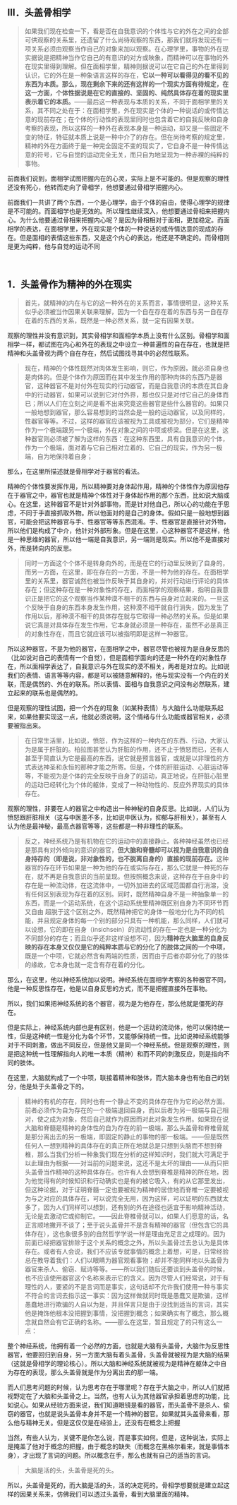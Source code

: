 <h2>Ⅲ．头盖骨相学</h2><blockquote data-pid="-MIvwvJ9">如果我们现在检查一下，看是否在自我意识的个体性与它的外在之间的全部可供观察的关系里，还遗留了什么尚待观察的东西，那我们就将发现还有一项关系必须由观察当作自己的对象来加以观察。在心理学里，事物的外在现实据说是把精神当作它自己的有意识的对方或映象，而精神可以在事物的外在现实里得到理解。但在面相学里，精神则据说可以在它自己的外在里得到认识，它的外在是一种象语言这样的存在，<b>它以一种可以看得见的看不见的东西为本质。那么，现在剩余下来的还有这样的一个现实方面有待规定，在这一方面，个体性据说是在它的直接的、坚固的、纯然具体存在着的现实里表示着它的本质。</b>——最后这一种表现与本质的关系，不同于面相学里的关系，其不同之处在于：在面相学里，外在现实是个体的一种说话的或传情达意的现前存在；在个体的行动性的表现里同时也包含着它的自我反映和自身考察的表现，所以这样的一种外在表现本身是一种运动，却又是一些固定不变的特征，特征就本质上说是一种中介了的存在。但在尚待考察的规定里，精神的外在方面终于是一种完全固定不变的现实了，它自身不是一种传情达意的符号，它与自觉的运动完全无关，而只自为地呈现为一种赤裸的纯粹的事物。</blockquote><p data-pid="gHlg8bol">前面我们说到，面相学试图把握内在的心灵，实际上是不可能的。但是观察的理性还没有死心，他转而走向了骨相学，他想要通过骨相学把握内心。</p><p data-pid="yONMptoN">前面我们一共讲了两个东西，一个是心理学，由于个体的自由，使得心理学的规律是不可能的。而面相学也是无效的。所以理性继续深入，他想要通过骨相来把握内心。为什么他要通过骨相来把握内心呢？是因为骨相相对于面相，更加稳定。而面相学的表达，在面相学里，外在现实是个体的一种说话的或传情达意的现成的存在。但是面相的表情这些东西，又是这个内心的表达，他还是不确定的。而骨相则是更为纯粹，他与自觉的运动不同</p><p><br></p><h2>1．头盖骨作为精神的外在现实</h2><blockquote data-pid="dqxBKwmK">首先，就精神的内在与它的这一种外在的关系而言，事情很明显，这种关系似乎必须被当作因果关联来理解，因为一个自在存在着的东西与另一自在存在着的东西的关系，既然是一种必然关系，就一定有因果关联。</blockquote><p data-pid="WwvSoktd">观察的理性并没有意识到，其实骨相学和面相学本质上没有什么区别。骨相学和面相学一样，都试图在内心和外在的表现之中设立一种普遍性的自在存在，也就是把精神和头盖骨视为两个自在存在，然后试图找寻其中的必然性联系。</p><blockquote data-pid="4ggqMppc">现在，精神的个体性既然对肉体发生影响，则它，作为原因，就必须自身也是肉体的。但是个体作为原因而在其中发生作用的那种肉体的东西乃是器官，这种器官不是对付外在现实的行动器官，而是自我意识的本质在其自身中的行动器官，如果可以说到它对付外界，那也仅只是对付它自己的身体而已；所以人们在立刻之间是看不出来究竟这些器官是些什么器官的。如果只一般地想到器官，那么容易想到的当然会是一般的运动器官，以及同样的，性器官等等。不过，这样的器官应该被视为工具或被视为部分，它们是精神作为一个极端跟另一个极端，外在对象之间的中项或桥梁。但是在这里，这种器官则必须被了解为这样的东西：在这种东西里，具有自我意识的个体，作为一个极端，面对着与它自己相对立着的、它自己的现实，作为另一极端，自为地保持着自身；</blockquote><p data-pid="iW13lf56">那么，在这里所描述就是骨相学对于器官的看法。</p><p data-pid="2XeumMuh">精神的个体性要发挥作用，所以精神要对身体起作用，精神的个体性作为原因他存在于器官之中，器官也就是精神个体性对于身体起作用的那个东西，比如说大脑或心。在这里，这种器官不是针对外部事物，而是针对他自己，所以心的功能在于思虑，不同于手直接抓取外物。所以他面对的是自己的身体。假如只是一般地想到器官，可能会把这种器官与手、性器官等等东西混淆。手、性器官是直接针对外物，所以他们是构成了中介，他针对外部形象。但是在这里，心这种器官不是这样，他是一种思维的器官，所以他一端是自我意识，另一端则是现实。所以他不是直接对外，而是转向内的反思。</p><blockquote data-pid="vxPoDbKA">同时一方面这个个体不是转身向外的，而是在它的行动里反映到了自身的，而另一方面，在这里，即在存在的一方面，不是一种为他的存在。在面相学里的关系里，器官诚然也被当作反映于其自身的，并对行动进行评论的具体存在；但这种存在是一种对象性的存在，而面相学的观察结果，指明自我意识正是把它的这个观察当作某种漠不相干的东西与自身对立起来的。一旦这个反映于自身的东西本身发生作用，这种漠不相干就自行消失，因为发生了作用以后，那种漠不相干的具体存在就与它取得一种必然的关系。但是如果说它真是对具体存在发生作用，它本身就必须是一种存在，虽然不必是真正的对象性存在，而且它就应该可以被指明即是这样一种器官。</blockquote><p data-pid="IroVyOWG">所以这种器官，不是为他的器官，在面相学之中，器官尽管也被视为是自身反思的（比如说对自己的表情有一个自觉），但是面相学面向的还是一种外在的对象性存在，所以面相学表达了，自我意识与外在现实的漠不相关，两者是对立的。比如说我们的表情、语言等等内容，都是可以被随意解释的，他与现实没有一个内在的关联，而是偶然的、外在的联系。所以表情、面相与自我意识之间没有必然联系，建立起来的联系也是偶然的。</p><p data-pid="WPU0DK3z">但是观察的理性试图，把一个外在的现象（如某种表情）与大脑什么功能联系起来，如果他要实现这一点，他就必须说明，这个情绪与什么功能或器官相关，必须要被指出来。</p><blockquote data-pid="LSLe1jxg">在日常生活里，比如说，愤怒，作为这样的一种内在的东西、行动，大家认为是属于肝脏的。柏拉图甚至认为肝脏的作用，还不止于愤怒而已，还有人甚至于简直认为它是最高的东西，说它就是预言器官，或就是以非理性的方式表达神圣和永恒的那种才能之所寄。但是，个体的肝脏运动、心脏运动等等，不能视为是个体的完全反映于自身了的运动，真正地说，在肝脏心脏里的运动已经转化为个体的躯体，变成了一种动物性的、反应外界现实的具体存在。</blockquote><p data-pid="Sk270Rzt">观察的理性，非要在人的器官之中构造出一种神秘的自身反思。比如说，人们认为愤怒跟肝脏相关（这与中医差不多，比如说中医认为，抑郁与肝相关），甚至有人认为他是最神秘，最高点器官等等，这些都是一种非理性的联系。</p><blockquote data-pid="FkxOIQdV">反之，神经系统乃是有机物在它的运动中的直接静止。各种神经虽然也已经是那具有对外倾向的意识的器官，<b>但大脑和脊髓却可以视为是自我意识的自身持存的（即是说，非对象性的，也不脱离自身的）直接的现前存在。</b>这种器官的存在环节如果是一种为他的存在或实际存在，那么它就是一种死的存在，就不再是自我意识的当前呈现。但按照概念来说，这种存在于自身中的存在是一种流动体，在这流体中，一切外加进去的区域范围都自行消溶，没有任何区别表现为存在着的区别。同时，既然精神自身不是一种抽象单一的东西，而是一个运动系统，在这个运动系统里精神既区别自身为不同环节而又自由 超脱于这个区别之外，既然精神把它的身体一般地分化为不同的机能，并且规定身体的每一个别的部分只具有一种机能，那么同样，人们就可以设想，它的即在自身（insichsein）的流动性的存在一定也是一种分化为不同部分的存在；而且似乎还非这样设想不可，因为<b>精神在大脑里的自身反映的存在本身又仅仅是它的纯粹本质与它的分化了的肢体之间的一个中项，</b>既是一个中项，它就必然含有两端的性质，因而由于后者亦即分化了的肢体的缘故，它本身也就一定含有存在着的分化。</blockquote><p data-pid="MbLbeFDy">那么，在这里，他以神经系统加以说明。神经系统在面相学考察的各种器官不同，他是一种反思性存在，他是以自身反思的方式，而不是把握直接外在事物。</p><p data-pid="yzYhIGIo">所以，我们如果把神经系统的各个器官，视为是为他存在，那么他就是僵死的存在。</p><p data-pid="n6S869s0">但是实际上，神经系统内部也是有区别，他是一个运动的流动体，他可以保持统一性，但是这种统一性是分化为各个环节，又能够保持统一性。比如说神经系统能够对于不同刺激，做出不同反应，但是他又是同一个神经系统。但是观察的理性，则是把这种统一性理解指向人的唯一本质（精神）和而不同的刺激反应，则是指向不同的肢体。</p><p data-pid="a6mPZRCq">在这里，大脑就构成了一个中项，联接着精神和肢体，而大脑本身也有他自己的划分，他是处于头盖骨之下的。</p><blockquote data-pid="HP0UVAB-">精神的有机的存在，同时也有一个静止不变的具体存在作为它的必然方面。前者必须作为自为存在的一个极端退回自身，而以后者为另一极端与自己相对，使之成为对象，然后自己就作为原因而对此对象发生作用。如果现在说大脑和脊髓是精神的身体性的自为存在的前一极端，那么头盖骨和脊椎骨就是那分离出去的另一极端，即固定的静止的事物的那一极端。——但是既然任何人一想到精神的具体存在的真正所在地就总是只想到头脑而不想到脊椎，那么当我们分析一种象我们现在分析的这样知识时，我们就大可满足于以此理由为根据——对当前的问题来说，这还不是太坏的理由——从而只把头盖骨当作精神的这种具体存在。也许有人会想到脊椎是精神的所在地，因为他觉得有的时候知识和行动确实也是有的被它吸入，有的从它那里发出，但这种论据，对于证明脊髓一定也要被视为精神的居住地而脊椎一定要被视为与之对应的具体存在，可以说完全无用，因为这样，可以证明的东西就太多了，因为人们同样可以想到，还有别的外在途径也适宜于影响精神活动，无论是去激动它或抑制它。——因此脊椎骨就可以，如果人们愿意的话，名正言顺地撇开不谈了；至于说头盖骨并不是含有精神的器官（但包含它的具体存在），这也象很多别的自然哲学学说一样是理由充足言之成理的。因为前面已经把器官排除于这个关系的概念之外，所以头盖骨过去总认为是具体存在。或者有人会说，我们不应该专就事情的概念上着想，可是，日常经验总在教导着我们：人们以眼睛为器官观看事物；却并不能同样地以头盖骨为器官来杀人、偷窃、赋诗等等。——所以我们随后还要谈到头盖骨的时候，也不应该使用器官这个名称来表示它的含义。因为尽管人们经常说，对于有理性的人，要紧的不是言词而是事实，这句话却不允许我们使用一种与事实不符合的言词去指示这一事实：因为这样做就同时既是愚蠢又是欺骗，这样愚蠢地进行欺骗的人自以为是，并且佯言只是由于没找到适当的言词，其实他是掩饰他根本没把握到事情，没把握到概念；如果确实有了概念，那么概念就自然会有它正确的名称。——那么在这里，暂且规定了的只有这么一点：</blockquote><p data-pid="c95ugqHw">整个神经系统，他拥有着一个必然的方面，也就是大脑有头盖骨，大脑作为反思性器官，他要回归到自身，另一方面大脑有着头盖骨，头盖骨就被视为是大脑的结果（这就是骨相学的理论核心）。所以大脑和神经系统就被视为是精神在躯体之中自为存在的表现，那么头盖骨就是作为分离出去的那一端。</p><p data-pid="I-Rq65WY">而人们思考问题的时候，认为思考存在于哪里呢？存在于大脑之中，所以人们就把视野定在了大脑和头盖骨之上。当然，也有人认为其他器官承担着思虑的功能，比如说心。如果从经验方面来说，我们知道眼镜是看的器官，而头盖骨不是杀人、偷窃的器官，也就是说头盖骨本身并不是一个精神的器官。如果就其头盖骨来看，那么他与精神无关。但是这仅仅是在经验上，还没有在概念上把握</p><p data-pid="idrwoCMK">当然，有些人认为，关键不是你怎么说，而是事实如何。但是，这种说法，实际上是掩盖了他对于概念的把握，由于概念的缺失（而概念在黑格尔看来，就是事情本身），才出现了言词的问题。所以概念在手，那么也就有自己的适当的言词。</p><blockquote data-pid="CymZXV4r">大脑是活的头，头盖骨是死的头。</blockquote><p data-pid="QYokwh9i">所以，头盖骨是死的，而大脑是活的头，活的决定死的。骨相学想要就是建立起这样的因果关系来，仿佛我们可以透过头盖骨，看到大脑里面的精神。</p><p></p><p></p><p></p>